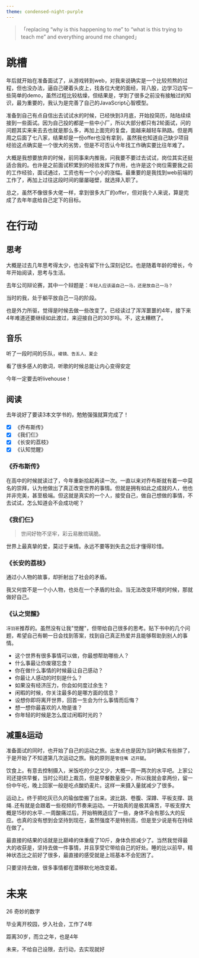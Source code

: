```yaml
---
theme: condensed-night-purple
---
```


> 「replacing  “why is this happening to me” to “what is this trying to teach me” and everything around me changed」


# 跳槽

年后就开始在准备面试了，从游戏转到web，对我来说确实是一个比较煎熬的过程，但也没办法，逼自己硬着头皮上，找各位大佬的面经，背八股，边学习边写一些简单的demo，虽然过程比较枯燥，但结果是，学到了很多之前没有接触过的知识，最为重要的，我认为是完善了自己的JavaScript心智模型。

准备到自己有点自信出去试试水的时候，已经快到3月底，开始投简历，陆陆续续接到一些面试。因为自己投的都是一些中小厂，所以大部分都只有2轮面试，问的问题其实来来去去也就是那么多，再加上面完的复盘，面越来越轻车熟路。但是两周之后面了七八家，结果却是一份offer也没有拿到，虽然我也知道自己缺少项目经验这点确实是一个很大的劣势，但是不可否认今年找工作确实要比往年难了。

大概是我想要放弃的时候，前同事来内推我，问我要不要过去试试，岗位其实还挺适合我的。也许是之前面试积累到的经验发挥了作用，也许是这个岗位需要我之前的工作经验，面试通过，工资也有一个小小的涨幅。最重要的是我找到web前端的工作了，再加上过往这段时间的屡屡碰壁，就选择入职了。

总之，虽然不像很多大佬一样，拿到很多大厂的offer，但对我个人来说，算是完成了去年年底给自己定下的目标。

# 在行动

## 思考

大概是过去几年思考得太少，也没有留下什么深刻记忆。也是随着年龄的增长，今年开始阅读，思考与生活。

去年公司辩论赛，其中一个辩题是：`年轻人应该逼自己一马，还是放自己一马？`

当时的我，处于躺平放自己一马的阶段。

也是外力所驱，觉得是时候去做一些改变了。已经读过了浑浑噩噩的4年，接下来4年难道还要继续如此渡过，来迎接自己的30岁吗。不，这太糟糕了。

## 音乐

听了一段时间的乐队，`棱镜、告五人、夏企`

看了很多感人的歌词，听歌的时候总能让内心变得安定

今年一定要去听livehouse！

## 阅读
去年说好了要读3本文学书的，勉勉强强就算完成了！
- [x] 《乔布斯传》
- [x] 《我们仨》
- [x] 《长安的荔枝》
- [x] 《认知觉醒》

### 《乔布斯传》

在高中的时候就读过了，今年重新拾起再读一次。一直以来对乔布斯就有着一中莫名的崇拜，认为他做出了真正改变世界的事情。但就是拥有如此之成就的人，他也并非完美，甚至极端。但这就是真实的一个人，接受自己，做自己想做的事情，不去试试，怎么知道会不会成功呢？

### 《我们仨》
> 世间好物不坚牢，彩云易散琉璃脆。

世界上最真挚的爱，莫过于亲情。永远不要等到失去之后才懂得珍惜。

### 《长安的荔枝》

通过小人物的故事，却折射出了社会的矛盾。

我又何尝不是一个小人物，也处在一个矛盾的社会。当无法改变环境的时候，那就做好自己。

### 《认之觉醒》

`冴羽哥`推荐的。虽然没有让我"觉醒"，但带给自己很多的思考。贴下书中的几个问题，希望自己有朝一日会找到答案，找到自己真正热爱并且能够帮助到别人的事情。

+ 这个世界有很多事情可以做，你最想帮助哪些人？
+ 什么事最让你废寝忘食？
+ 你在做什么事情的时候最让自己感动？
+ 你最让人感动的时刻是什么？
+ 如果没有经济压力，你会如何度过余生？
+ 闲暇的时候，你关注最多的是哪方面的信息？
+ 设想你即将离开世界，回首一生会为什么事情而后悔？
+ 想一想你最喜欢的人物是谁？
+ 你年轻的时候是怎么度过闲暇时光的？

## 减重&运动

准备面试的同时，也开始了自己的运动之旅。出发点也是因为当时确实有些胖了，于是开始了不知道第几次运动之旅。我的原则是`管住嘴 迈开腿`。

饮食上。有意去控制摄入，米饭吃的少之又少，大概一周一两次的水平吧。上家公司还提供早餐，当时公司赶上裁员，但是早餐数量没少，所以我就会拿两份，留一份中午吃，晚上回家一般是吃点酸奶麦片。这样一来摄入量就减少了很多。

运动上。终于把吃灰已久的瑜伽垫搬了出来。波比跳、卷腹、深蹲、平板支撑、跳绳..还有就是会跟着一些视频的节奏来运动。一开始真的是极其痛苦，平板支撑大概是15秒的水平..一周酸痛过后，开始稍微适应了一些，身体不会有那么大的反应。也真的没有想到会坚持到现在，虽然强度不是特别高，但是至少说是有在持续在做了。

最直接的结果的话就是比巅峰的体重瘦了10斤，身体负担减少了。当然我觉得最大的收获是，坚持去做一件事情，并且享受它带给自己的好处。睡的比以前早，精神状态比之前好了很多，最直接的感受就是上班基本不会犯困了。

只要坚持去做，很多事情都在潜移默化地改变着。

# 未来
26 奇妙的数字

毕业离开校园，步入社会，工作了4年

距离30岁，而立之年，也是4年

未来，不给自己设限，去行动，去实现就好
